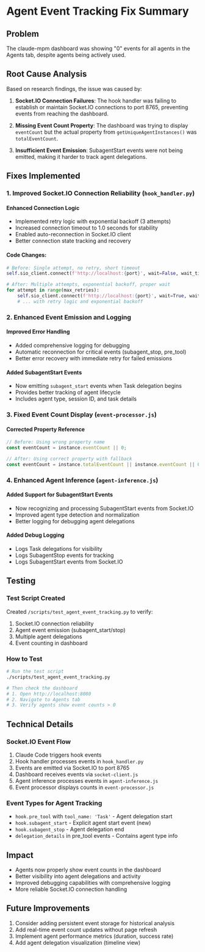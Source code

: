 # Agent Event Tracking Fix Summary

## Problem
The claude-mpm dashboard was showing "0" events for all agents in the Agents tab, despite agents being actively used.

## Root Cause Analysis
Based on research findings, the issue was caused by:

1. **Socket.IO Connection Failures**: The hook handler was failing to establish or maintain Socket.IO connections to port 8765, preventing events from reaching the dashboard.

2. **Missing Event Count Property**: The dashboard was trying to display `eventCount` but the actual property from `getUniqueAgentInstances()` was `totalEventCount`.

3. **Insufficient Event Emission**: SubagentStart events were not being emitted, making it harder to track agent delegations.

## Fixes Implemented

### 1. Improved Socket.IO Connection Reliability (`hook_handler.py`)

#### Enhanced Connection Logic
- Implemented retry logic with exponential backoff (3 attempts)
- Increased connection timeout to 1.0 seconds for stability
- Enabled auto-reconnection in Socket.IO client
- Better connection state tracking and recovery

#### Code Changes:
```python
# Before: Single attempt, no retry, short timeout
self.sio_client.connect(f'http://localhost:{port}', wait=False, wait_timeout=0.5)

# After: Multiple attempts, exponential backoff, proper wait
for attempt in range(max_retries):
    self.sio_client.connect(f'http://localhost:{port}', wait=True, wait_timeout=1.0)
    # ... with retry logic and exponential backoff
```

### 2. Enhanced Event Emission and Logging

#### Improved Error Handling
- Added comprehensive logging for debugging
- Automatic reconnection for critical events (subagent_stop, pre_tool)
- Better error recovery with immediate retry for failed emissions

#### Added SubagentStart Events
- Now emitting `subagent_start` events when Task delegation begins
- Provides better tracking of agent lifecycle
- Includes agent type, session ID, and task details

### 3. Fixed Event Count Display (`event-processor.js`)

#### Corrected Property Reference
```javascript
// Before: Using wrong property name
const eventCount = instance.eventCount || 0;

// After: Using correct property with fallback
const eventCount = instance.totalEventCount || instance.eventCount || 0;
```

### 4. Enhanced Agent Inference (`agent-inference.js`)

#### Added Support for SubagentStart Events
- Now recognizing and processing SubagentStart events from Socket.IO
- Improved agent type detection and normalization
- Better logging for debugging agent delegations

#### Added Debug Logging
- Logs Task delegations for visibility
- Logs SubagentStop events for tracking
- Logs SubagentStart events from Socket.IO

## Testing

### Test Script Created
Created `/scripts/test_agent_event_tracking.py` to verify:
1. Socket.IO connection reliability
2. Agent event emission (subagent_start/stop)
3. Multiple agent delegations
4. Event counting in dashboard

### How to Test
```bash
# Run the test script
./scripts/test_agent_event_tracking.py

# Then check the dashboard
# 1. Open http://localhost:8080
# 2. Navigate to Agents tab
# 3. Verify agents show event counts > 0
```

## Technical Details

### Socket.IO Event Flow
1. Claude Code triggers hook events
2. Hook handler processes events in `hook_handler.py`
3. Events are emitted via Socket.IO to port 8765
4. Dashboard receives events via `socket-client.js`
5. Agent inference processes events in `agent-inference.js`
6. Event processor displays counts in `event-processor.js`

### Event Types for Agent Tracking
- `hook.pre_tool` with `tool_name: 'Task'` - Agent delegation start
- `hook.subagent_start` - Explicit agent start event (new)
- `hook.subagent_stop` - Agent delegation end
- `delegation_details` in pre_tool events - Contains agent type info

## Impact
- Agents now properly show event counts in the dashboard
- Better visibility into agent delegations and activity
- Improved debugging capabilities with comprehensive logging
- More reliable Socket.IO connection handling

## Future Improvements
1. Consider adding persistent event storage for historical analysis
2. Add real-time event count updates without page refresh
3. Implement agent performance metrics (duration, success rate)
4. Add agent delegation visualization (timeline view)